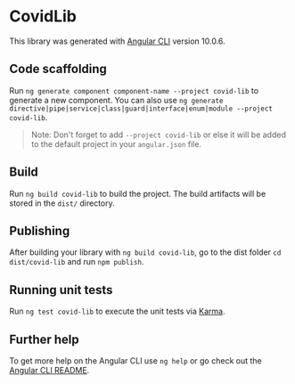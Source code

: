 # CovidLib

This library was generated with [Angular CLI](https://github.com/angular/angular-cli) version 10.0.6.

## Code scaffolding

Run `ng generate component component-name --project covid-lib` to generate a new component. You can also use `ng generate directive|pipe|service|class|guard|interface|enum|module --project covid-lib`.
> Note: Don't forget to add `--project covid-lib` or else it will be added to the default project in your `angular.json` file. 

## Build

Run `ng build covid-lib` to build the project. The build artifacts will be stored in the `dist/` directory.

## Publishing

After building your library with `ng build covid-lib`, go to the dist folder `cd dist/covid-lib` and run `npm publish`.

## Running unit tests

Run `ng test covid-lib` to execute the unit tests via [Karma](https://karma-runner.github.io).

## Further help

To get more help on the Angular CLI use `ng help` or go check out the [Angular CLI README](https://github.com/angular/angular-cli/blob/master/README.md).

